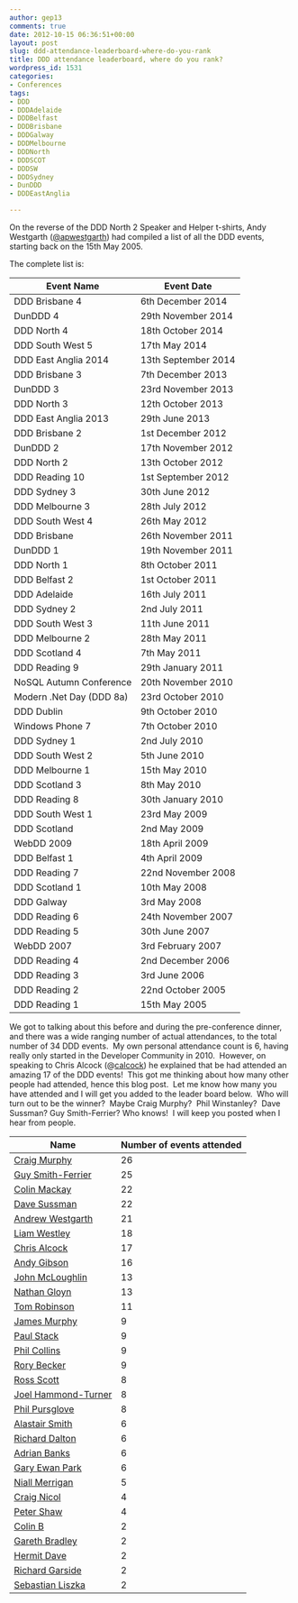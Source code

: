```yaml
---
author: gep13
comments: true
date: 2012-10-15 06:36:51+00:00
layout: post
slug: ddd-attendance-leaderboard-where-do-you-rank
title: DDD attendance leaderboard, where do you rank?
wordpress_id: 1531
categories:
- Conferences
tags:
- DDD
- DDDAdelaide
- DDDBelfast
- DDDBrisbane
- DDDGalway
- DDDMelbourne
- DDDNorth
- DDDSCOT
- DDDSW
- DDDSydney
- DunDDD
- DDDEastAnglia

---
```


On the reverse of the DDD North 2 Speaker and Helper t-shirts, Andy Westgarth ([@apwestgarth](http://twitter.com/apwestgarth)) had compiled a list of all the DDD events, starting back on the 15th May 2005.

The complete list is:

**Event Name** | **Event Date**
--- | ---
DDD Brisbane 4 | 6th December 2014
DunDDD 4 | 29th November 2014
DDD North 4 | 18th October 2014
DDD South West 5 | 17th May 2014
DDD East Anglia 2014 | 13th September 2014
DDD Brisbane 3 | 7th December 2013
DunDDD 3 | 23rd November 2013
DDD North 3 | 12th October 2013
DDD East Anglia 2013 | 29th June 2013
DDD Brisbane 2 | 1st December 2012
DunDDD 2 | 17th November 2012
DDD North 2 | 13th October 2012
DDD Reading 10 | 1st September 2012
DDD Sydney 3 | 30th June 2012
DDD Melbourne 3 | 28th July 2012
DDD South West 4 | 26th May 2012
DDD Brisbane | 26th November 2011
DunDDD 1 | 19th November 2011
DDD North 1 | 8th October 2011
DDD Belfast 2 | 1st October 2011
DDD Adelaide | 16th July 2011
DDD Sydney 2 | 2nd July 2011
DDD South West 3 | 11th June 2011
DDD Melbourne 2 | 28th May 2011
DDD Scotland 4 | 7th May 2011
DDD Reading 9 | 29th January 2011
NoSQL Autumn Conference | 20th November 2010
Modern .Net Day (DDD 8a) | 23rd October 2010
DDD Dublin | 9th October 2010
Windows Phone 7 | 7th October 2010
DDD Sydney 1 | 2nd July 2010
DDD South West 2 | 5th June 2010
DDD Melbourne 1 | 15th May 2010
DDD Scotland 3 | 8th May 2010
DDD Reading 8 | 30th January 2010
DDD South West 1 | 23rd May 2009
DDD Scotland | 2nd May 2009
WebDD 2009 | 18th April 2009
DDD Belfast 1 | 4th April 2009
DDD Reading 7 | 22nd November 2008
DDD Scotland 1 | 10th May 2008
DDD Galway | 3rd May 2008
DDD Reading 6 | 24th November 2007
DDD Reading 5 | 30th June 2007
WebDD 2007 | 3rd February 2007
DDD Reading 4 | 2nd December 2006
DDD Reading 3 | 3rd June 2006
DDD Reading 2 | 22nd October 2005
DDD Reading 1 | 15th May 2005

We got to talking about this before and during the pre-conference dinner, and there was a wide ranging number of actual attendances, to the total number of 34 DDD events.  My own personal attendance count is 6, having really only started in the Developer Community in 2010.  However, on speaking to Chris Alcock (@[calcock](https://twitter.com/calcock)) he explained that be had attended an amazing 17 of the DDD events!  This got me thinking about how many other people had attended, hence this blog post.  Let me know how many you have attended and I will get you added to the leader board below.  Who will turn out to be the winner?  Maybe Craig Murphy?  Phil Winstanley?  Dave Sussman? Guy Smith-Ferrier? Who knows!  I will keep you posted when I hear from people.

**Name** | **Number of events attended**
--- | ---
[Craig Murphy](http://twitter.com/camurphy) | 26
[Guy Smith-Ferrier](http://twitter.com/guysmithferrier) | 25
[Colin Mackay](http://twitter.com/colinmackay) | 22
[Dave Sussman](https://twitter.com/DaveSussman) | 22
[Andrew Westgarth](http://twitter.com/apwestgarth) | 21
[Liam Westley](https://twitter.com/westleyl) | 18
[Chris Alcock](http://twitter.com/calcock) | 17
[Andy Gibson](http://twitter.com/ARGibson) | 16
[John McLoughlin](https://twitter.com/Imaji) | 13
[Nathan Gloyn](https://twitter.com/nathangloyn) | 13
[Tom Robinson](https://twitter.com/tjrobinson) | 11
[James Murphy](https://twitter.com/recumbent) | 9
[Paul Stack](https://twitter.com/stack72) | 9
[Phil Collins](https://twitter.com/fatherfil) | 9
[Rory Becker](https://twitter.com/RoryBecker) | 9
[Ross Scott](https://twitter.com/RossDScott) | 8 
[Joel Hammond-Turner](https://twitter.com/rammesses) | 8
[Phil Pursglove](https://twitter.com/philpursglove) | 8
[Alastair Smith](https://twitter.com/alastairs) | 6
[Richard Dalton](https://twitter.com/richardadalton) | 6
[Adrian Banks](https://twitter.com/adrianbanks) | 6
[Gary Ewan Park](https://twitter.com/gep13) | 6
[Niall Merrigan](https://twitter.com/nmerrigan) | 5
[Craig Nicol](https://twitter.com/craignicol) | 4
[Peter Shaw](https://twitter.com/shawty_ds) | 4
[Colin B](https://twitter.com/sacs) | 2
[Gareth Bradley](https://twitter.com/garfbradaz) | 2
[Hermit Dave](https://twitter.com/hermitdave) | 2
[Richard Garside](https://twitter.com/_richardg) | 2
[Sebastian Liszka](https://twitter.com/seblis27) | 2
